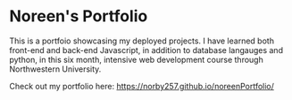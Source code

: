 
# Noreen's Portfolio 


This is a portfoio showcasing my deployed projects. I have learned both front-end and back-end Javascript,  in addition to database langauges and python, in this six month, intensive web development course through Northwestern University. 

Check out my portfolio here: https://norby257.github.io/noreenPortfolio/ 